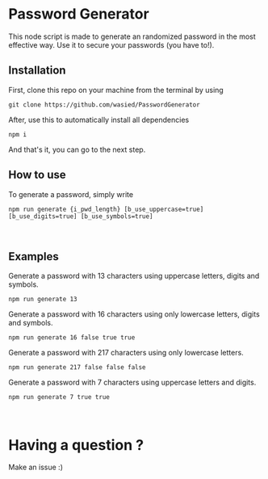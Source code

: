 # Password Generator
This node script is made to generate an randomized password in the most effective way.
Use it to secure your passwords (you have to!).

## Installation
First, clone this repo on your machine from the terminal by using
```
git clone https://github.com/wasied/PasswordGenerator
```

After, use this to automatically install all dependencies
```
npm i
```
And that's it, you can go to the next step.
<br>

## How to use 
To generate a password, simply write
```
npm run generate {i_pwd_length} [b_use_uppercase=true] [b_use_digits=true] [b_use_symbols=true]
```
<br>

## Examples

Generate a password with 13 characters using uppercase letters, digits and symbols.
```
npm run generate 13
```

Generate a password with 16 characters using only lowercase letters, digits and symbols.
```
npm run generate 16 false true true
```

Generate a password with 217 characters using only lowercase letters.
```
npm run generate 217 false false false
```

Generate a password with 7 characters using uppercase letters and digits.
```
npm run generate 7 true true
```
<br>

# Having a question ?
Make an issue :)
